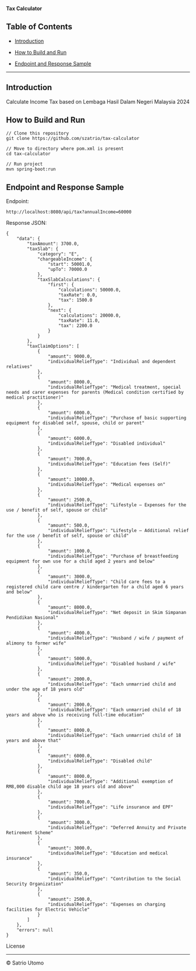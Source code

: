**Tax Calculator**

## Table of Contents

-  [Introduction](#introduction)

-  [How to Build and Run](#How-to-Build-and-Run)

-  [Endpoint and Response Sample](#Endpoint-and-Response-Sample)


---

## Introduction


<p>Calculate Income Tax based on Lembaga Hasil Dalam Negeri Malaysia 2024</p>

  

## How to Build and Run



    // Clone this repository
    git clone https://github.com/szatrio/tax-calculator
    
    // Move to directory where pom.xml is present
    cd tax-calculator
    
    // Run project
    mvn spring-boot:run



  

## Endpoint and Response Sample

Endpoint:

`http://localhost:8080/api/tax?annualIncome=60000`

Response JSON:



    {
    	"data": {
    		"taxAmount": 3700.0,
    		"taxSlab": {
    			"category": "E",
    			"chargeableIncome": {
    				"start": 50001.0,
    				"upTo": 70000.0
    			},
    			"taxSlabCalculations": {
    				"first": {
    					"calculations": 50000.0,
    					"taxRate": 0.0,
    					"tax": 1500.0
    				},
    				"next": {
    					"calculations": 20000.0,
    					"taxRate": 11.0,
    					"tax": 2200.0
    				}
    			}
    		},
    		"taxClaimOptions": [
    			{
    				"amount": 9000.0,
    				"individualReliefType": "Individual and dependent relatives"
    			},
    			{
    				"amount": 8000.0,
    				"individualReliefType": "Medical treatment, special needs and carer expenses for parents (Medical condition certified by medical practitioner)"
    			},
    			{
    				"amount": 6000.0,
    				"individualReliefType": "Purchase of basic supporting equipment for disabled self, spouse, child or parent"
    			},
    			{
    				"amount": 6000.0,
    				"individualReliefType": "Disabled individual"
    			},
    			{
    				"amount": 7000.0,
    				"individualReliefType": "Education fees (Self)"
    			},
    			{
    				"amount": 10000.0,
    				"individualReliefType": "Medical expenses on"
    			},
    			{
    				"amount": 2500.0,
    				"individualReliefType": "Lifestyle – Expenses for the use / benefit of self, spouse or child"
    			},
    			{
    				"amount": 500.0,
    				"individualReliefType": "Lifestyle – Additional relief for the use / benefit of self, spouse or child"
    			},
    			{
    				"amount": 1000.0,
    				"individualReliefType": "Purchase of breastfeeding equipment for own use for a child aged 2 years and below"
    			},
    			{
    				"amount": 3000.0,
    				"individualReliefType": "Child care fees to a registered child care centre / kindergarten for a child aged 6 years and below"
    			},
    			{
    				"amount": 8000.0,
    				"individualReliefType": "Net deposit in Skim Simpanan Pendidikan Nasional"
    			},
    			{
    				"amount": 4000.0,
    				"individualReliefType": "Husband / wife / payment of alimony to former wife"
    			},
    			{
    				"amount": 5000.0,
    				"individualReliefType": "Disabled husband / wife"
    			},
    			{
    				"amount": 2000.0,
    				"individualReliefType": "Each unmarried child and under the age of 18 years old"
    			},
    			{
    				"amount": 2000.0,
    				"individualReliefType": "Each unmarried child of 18 years and above who is receiving full-time education"
    			},
    			{
    				"amount": 8000.0,
    				"individualReliefType": "Each unmarried child of 18 years and above that"
    			},
    			{
    				"amount": 6000.0,
    				"individualReliefType": "Disabled child"
    			},
    			{
    				"amount": 8000.0,
    				"individualReliefType": "Additional exemption of RM8,000 disable child age 18 years old and above"
    			},
    			{
    				"amount": 7000.0,
    				"individualReliefType": "Life insurance and EPF"
    			},
    			{
    				"amount": 3000.0,
    				"individualReliefType": "Deferred Annuity and Private Retirement Scheme"
    			},
    			{
    				"amount": 3000.0,
    				"individualReliefType": "Education and medical insurance"
    			},
    			{
    				"amount": 350.0,
    				"individualReliefType": "Contribution to the Social Security Organization"
    			},
    			{
    				"amount": 2500.0,
    				"individualReliefType": "Expenses on charging facilities for Electric Vehicle"
    			}
    		]
    	},
    	"errors": null
    }






  

License

----

  

© Satrio Utomo
